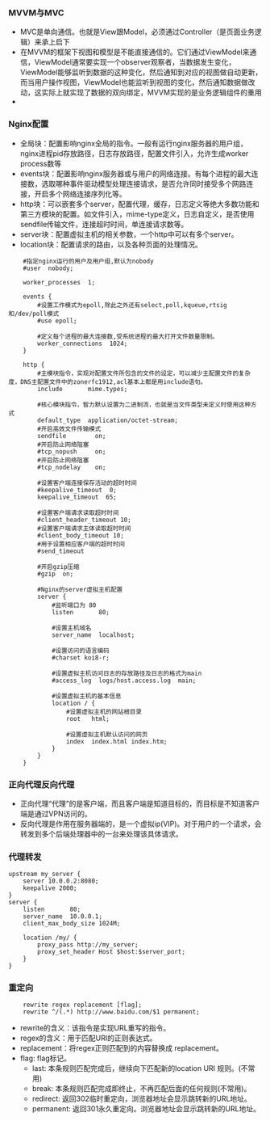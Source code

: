 ### MVVM与MVC

-   MVC是单向通信。也就是View跟Model，必须通过Controller（是页面业务逻辑）来承上启下
-   在MVVM的框架下视图和模型是不能直接通信的。它们通过ViewModel来通信，ViewModel通常要实现一个observer观察者，当数据发生变化，ViewModel能够监听到数据的这种变化，然后通知到对应的视图做自动更新，而当用户操作视图，ViewModel也能监听到视图的变化，然后通知数据做改动，这实际上就实现了数据的双向绑定，MVVM实现的是业务逻辑组件的重用
-   

### Nginx配置

-   全局块：配置影响nginx全局的指令。一般有运行nginx服务器的用户组，nginx进程pid存放路径，日志存放路径，配置文件引入，允许生成worker process数等
-   events块：配置影响nginx服务器或与用户的网络连接。有每个进程的最大连接数，选取哪种事件驱动模型处理连接请求，是否允许同时接受多个网路连接，开启多个网络连接序列化等。
-   http块：可以嵌套多个server，配置代理，缓存，日志定义等绝大多数功能和第三方模块的配置。如文件引入，mime-type定义，日志自定义，是否使用sendfile传输文件，连接超时时间，单连接请求数等。
-   server块：配置虚拟主机的相关参数，一个http中可以有多个server。
-   location块：配置请求的路由，以及各种页面的处理情况。

```
    #指定nginx运行的用户及用户组,默认为nobody
    #user  nobody;   

    worker_processes  1;

    events {
        #设置工作模式为epoll,除此之外还有select,poll,kqueue,rtsig和/dev/poll模式
        #use epoll;
        
        #定义每个进程的最大连接数,受系统进程的最大打开文件数量限制。
        worker_connections  1024;
    }

    http {
        #主模块指令，实现对配置文件所包含的文件的设定，可以减少主配置文件的复杂度，DNS主配置文件中的zonerfc1912,acl基本上都是用include语句。
        include       mime.types;

        #核心模块指令，智力默认设置为二进制流，也就是当文件类型未定义时使用这种方式
        default_type  application/octet-stream;
        #开启高效文件传输模式
        sendfile        on;
        #开启防止网络阻塞
        #tcp_nopush     on;
        #开启防止网络阻塞
        #tcp_nodelay    on;

        #设置客户端连接保存活动的超时时间
        #keepalive_timeout  0;
        keepalive_timeout  65;

        #设置客户端请求读取超时时间
        #client_header_timeout 10;
        #设置客户端请求主体读取超时时间
        #client_body_timeout 10;
        #用于设置相应客户端的超时时间
        #send_timeout 

        #开启gzip压缩
        #gzip  on;
        
        #Nginx的server虚拟主机配置
        server {
            #监听端口为 80
            listen       80;

            #设置主机域名
            server_name  localhost;

            #设置访问的语言编码
            #charset koi8-r;

            #设置虚拟主机访问日志的存放路径及日志的格式为main
            #access_log  logs/host.access.log  main;

            #设置虚拟主机的基本信息
            location / {
                #设置虚拟主机的网站根目录
                root   html;

                #设置虚拟主机默认访问的网页
                index  index.html index.htm;
            }
        }
    }
```

### 正向代理反向代理

-   正向代理“代理”的是客户端，而且客户端是知道目标的，而目标是不知道客户端是通过VPN访问的。
-   反向代理是作用在服务器端的，是一个虚拟ip(VIP)。对于用户的一个请求，会转发到多个后端处理器中的一台来处理该具体请求。

### 代理转发

```
upstream my_server {                                                         
    server 10.0.0.2:8080;                                                
    keepalive 2000;
}
server {
    listen       80;                                                         
    server_name  10.0.0.1;                                               
    client_max_body_size 1024M;

    location /my/ {
        proxy_pass http://my_server;
        proxy_set_header Host $host:$server_port;
    }
}
```

### 重定向

```
    rewrite regex replacement [flag]; 
    rewrite ^/(.*) http://www.baidu.com/$1 permanent;
```

-   rewrite的含义：该指令是实现URL重写的指令。
-   regex的含义：用于匹配URI的正则表达式。
-   replacement：将regex正则匹配到的内容替换成 replacement。
-   flag: flag标记。
    -   last: 本条规则匹配完成后，继续向下匹配新的location URI 规则。(不常用)
    -   break: 本条规则匹配完成即终止，不再匹配后面的任何规则(不常用)。
    -   redirect: 返回302临时重定向，浏览器地址会显示跳转新的URL地址。
    -   permanent: 返回301永久重定向。浏览器地址会显示跳转新的URL地址。